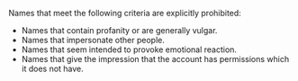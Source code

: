 Names that meet the following criteria are explicitly prohibited:

- Names that contain profanity or are generally vulgar.
- Names that impersonate other people.
- Names that seem intended to provoke emotional reaction.
- Names that give the impression that the account has permissions which it does not have.

